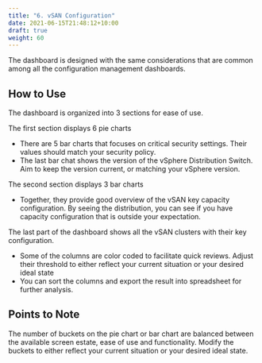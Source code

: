 ```yaml
---
title: "6. vSAN Configuration"
date: 2021-06-15T21:48:12+10:00
draft: true
weight: 60
---
```


The dashboard is designed with the same considerations that are common among all the configuration management dashboards. 

## How to Use

The dashboard is organized into 3 sections for ease of use. 

The first section displays 6 pie charts
- There are 5 bar charts that focuses on critical security settings. Their values should match your security policy.
- The last bar chat shows the version of the vSphere Distribution Switch. Aim to keep the version current, or matching your vSphere version.

The second section displays 3 bar charts
- Together, they provide good overview of the vSAN key capacity configuration. By seeing the distribution, you can see if you have capacity configuration that is outside your expectation. 

The last part of the dashboard shows all the vSAN clusters with their key configuration. 
- Some of the columns are color coded to facilitate quick reviews. Adjust their threshold to either reflect your current situation or your desired ideal state
- You can sort the columns and export the result into spreadsheet for further analysis.

## Points to Note

The number of buckets on the pie chart or bar chart are balanced between the available screen estate, ease of use and functionality. Modify the buckets to either reflect your current situation or your desired ideal state.